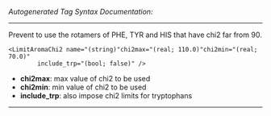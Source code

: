 _Autogenerated Tag Syntax Documentation:_

---
Prevent to use the rotamers of PHE, TYR and HIS that have chi2 far from 90.

```
<LimitAromaChi2 name="(string)"chi2max="(real; 110.0)"chi2min="(real; 70.0)"
        include_trp="(bool; false)" />
```

-   **chi2max**: max value of chi2 to be used
-   **chi2min**: min value of chi2 to be used
-   **include_trp**: also impose chi2 limits for tryptophans

---
